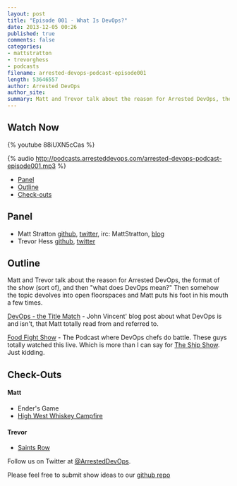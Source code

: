 ```yaml
---
layout: post
title: "Episode 001 - What Is DevOps?"
date: 2013-12-05 00:26
published: true
comments: false
categories: 
- mattstratton
- trevorghess
- podcasts
filename: arrested-devops-podcast-episode001
length: 53646557
author: Arrested DevOps
author_site: 
summary: Matt and Trevor talk about the reason for Arrested DevOps, the format of the show (sort of), and then "what does DevOps mean?" Then somehow the topic devolves into open floorspaces and Matt puts his foot in his mouth a few times.
---
```


Watch Now
-----

{% youtube 88iUXN5cCas %}

{% audio http://podcasts.arresteddevops.com/arrested-devops-podcast-episode001.mp3 %}


* [Panel](http://www.arresteddevops.com/2013/12/05/episode-001-what-is-devops/#panel)
* [Outline](http://www.arresteddevops.com/2013/12/05/episode-001-what-is-devops/#outline)
* [Check-outs](http://www.arresteddevops.com/2013/12/05/episode-001-what-is-devops/#checkouts)

Panel<a name="panel"></a>
-----
* Matt Stratton [github](http://github.com/mattstratton), [twitter](https://twitter.com/mattstratton), irc: MattStratton, [blog](http://www.mattstratton.com/)
* Trevor Hess [github](https://github.com/trevorghess), [twitter](http://twitter.com/trevorghess)

Outline<a name="outline"></a>
-------

Matt and Trevor talk about the reason for Arrested DevOps, the format of the show (sort of), and then "what does DevOps mean?" Then somehow the topic devolves into open floorspaces and Matt puts his foot in his mouth a few times.

[DevOps - the Title Match](http://blog.lusis.org/blog/2013/06/04/devops-the-title-match/) - John Vincent' blog post about what DevOps is and isn't, that Matt totally read from and referred to.

[Food Fight Show](http://foodfightshow.org/) - The Podcast where DevOps chefs do battle. These guys totally watched this live. Which is more than I can say for [The Ship Show](http://theshipshow.com/). Just kidding.

Check-Outs<a name="checkouts"></a>
-----

#### Matt  
+ Ender's Game
+ [High West Whiskey Campfire](http://www.highwest.com/spirits/new-campfire/)

#### Trevor  
+ [Saints Row](http://www.saintsrow.com/)



Follow us on Twitter at [@ArrestedDevOps](http://twitter.com/arresteddevops).

Please feel free to submit show ideas to our [github repo](https://github.com/arresteddevops/podcast)
